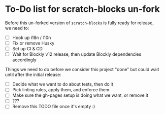 # To-Do list for scratch-blocks un-fork

Before this un-forked version of `scratch-blocks` is fully ready for release, we need to:

- [ ] Hook up i18n / l10n
- [ ] Fix or remove Husky
- [ ] Set up CI & CD
- [ ] Wait for Blockly v12 release, then update Blockly dependencies accordingly

Things we need to do before we consider this project "done" but could wait until after the initial release:

- [ ] Decide what we want to do about tests, then do it
- [ ] Pick linting rules, apply them, and enforce them
- [ ] Make sure the gh-pages setup is doing what we want, or remove it
- [ ] ???
- [ ] Remove this TODO file once it's empty :)
